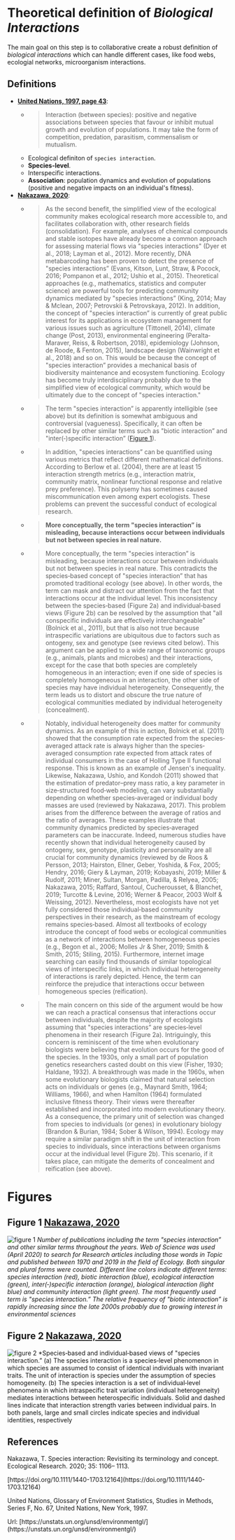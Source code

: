 # Theoretical definition of *Biological Interactions*

The main goal on this step is to collaborative create a robust definition of *biological interactions* which can handle different cases, like food webs, ecologial networks, microorganism interactions.

## Definitions

- **[United Nations, 1997, page 43](#united-nations-1997)**:
    - >Interaction (between species): positive and negative associations between species that favour or inhibit mutual growth and evolution of populations. It may take the form of competition, predation, parasitism, commensalism or mutualism.
    - Ecological definiton of `species interaction`.
    - **Species-level**.
    - Interspecific interactions.
    - **Association**: population dynamics and evolution of populations (positive and negative impacts on an individual's fitness).
- **[Nakazawa, 2020](#nakazawa-2020)**:
    - >As the second benefit, the simplified view of the ecological community makes ecological research more accessible to, and facilitates collaboration with, other research fields (consolidation). For example, analyses of chemical compounds and stable isotopes have already become a common approach for assessing material flows via "species interactions" (Dyer et al., 2018; Layman et al., 2012). More recently, DNA metabarcoding has been proven to detect the presence of "species interactions” (Evans, Kitson, Lunt, Straw, & Pocock, 2016; Pompanon et al., 2012; Ushio et al., 2015). Theoretical approaches (e.g., mathematics, statistics and computer science) are powerful tools for predicting community dynamics mediated by "species interactions” (King, 2014; May & Mclean, 2007; Petrovskii & Petrovskaya, 2012). In addition, the concept of "species interaction” is currently of great public interest for its applications in ecosystem management for various issues such as agriculture (Tittonell, 2014), climate change (Post, 2013), environmental engineering (Peralta‐Maraver, Reiss, & Robertson, 2018), epidemiology (Johnson, de Roode, & Fenton, 2015), landscape design (Wainwright et al., 2018) and so on. This would be because the concept of "species interaction” provides a mechanical basis of biodiversity maintenance and ecosystem functioning. Ecology has become truly interdisciplinary probably due to the simplified view of ecological community, which would be ultimately due to the concept of "species interaction."
    - >The term "species interaction” is apparently intelligible (see above) but its definition is somewhat ambiguous and controversial (vagueness). Specifically, it can often be replaced by other similar terms such as "biotic interaction” and "inter(‐)specific interaction” ([Figure 1](#figure-1)).
    - >In addition, "species interactions” can be quantified using various metrics that reflect different mathematical definitions. According to Berlow et al. (2004), there are at least 15 interaction strength metrics (e.g., interaction matrix, community matrix, nonlinear functional response and relative prey preference). This polysemy has sometimes caused miscommunication even among expert ecologists. These problems can prevent the successful conduct of ecological research.
    - >**More conceptually, the term "species interaction” is misleading, because interactions occur between individuals but not between species in real nature.**
    - >More conceptually, the term "species interaction” is misleading, because interactions occur between individuals but not between species in real nature. This contradicts the species‐based concept of "species interaction” that has promoted traditional ecology (see above). In other words, the term can mask and distract our attention from the fact that interactions occur at the individual level. This inconsistency between the species‐based (Figure 2a) and individual‐based views (Figure 2b) can be resolved by the assumption that "all conspecific individuals are effectively interchangeable” (Bolnick et al., 2011), but that is also not true because intraspecific variations are ubiquitous due to factors such as ontogeny, sex and genotype (see reviews cited below). This argument can be applied to a wide range of taxonomic groups (e.g., animals, plants and microbes) and their interactions, except for the case that both species are completely homogeneous in an interaction; even if one side of species is completely homogeneous in an interaction, the other side of species may have individual heterogeneity. Consequently, the term leads us to distort and obscure the true nature of ecological communities mediated by individual heterogeneity (concealment).
    - >Notably, individual heterogeneity does matter for community dynamics. As an example of this in action, Bolnick et al. (2011) showed that the consumption rate expected from the species‐averaged attack rate is always higher than the species‐averaged consumption rate expected from attack rates of individual consumers in the case of Holling Type II functional response. This is known as an example of Jensen's inequality. Likewise, Nakazawa, Ushio, and Kondoh (2011) showed that the estimation of predator–prey mass ratio, a key parameter in size‐structured food‐web modeling, can vary substantially depending on whether species‐averaged or individual body masses are used (reviewed by Nakazawa, 2017). This problem arises from the difference between the average of ratios and the ratio of averages. These examples illustrate that community dynamics predicted by species‐averaged parameters can be inaccurate. Indeed, numerous studies have recently shown that individual heterogeneity caused by ontogeny, sex, genotype, plasticity and personality are all crucial for community dynamics (reviewed by de Roos & Persson, 2013; Hairston, Ellner, Geber, Yoshida, & Fox, 2005; Hendry, 2016; Giery & Layman, 2019; Kobayashi, 2019; Miller & Rudolf, 2011; Miner, Sultan, Morgan, Padilla, & Relyea, 2005; Nakazawa, 2015; Raffard, Santoul, Cucherousset, & Blanchet, 2019; Turcotte & Levine, 2016; Werner & Peacor, 2003 Wolf & Weissing, 2012). Nevertheless, most ecologists have not yet fully considered those individual‐based community perspectives in their research, as the mainstream of ecology remains species‐based. Almost all textbooks of ecology introduce the concept of food webs or ecological communities as a network of interactions between homogeneous species (e.g., Begon et al., 2006; Molles Jr & Sher, 2019; Smith & Smith, 2015; Stiling, 2015). Furthermore, internet image searching can easily find thousands of similar topological views of interspecific links, in which individual heterogeneity of interactions is rarely depicted. Hence, the term can reinforce the prejudice that interactions occur between homogeneous species (reification).
    - >The main concern on this side of the argument would be how we can reach a practical consensus that interactions occur between individuals, despite the majority of ecologists assuming that "species interactions” are species‐level phenomena in their research (Figure 2a). Intriguingly, this concern is reminiscent of the time when evolutionary biologists were believing that evolution occurs for the good of the species. In the 1930s, only a small part of population genetics researchers casted doubt on this view (Fisher, 1930; Haldane, 1932). A breakthrough was made in the 1960s, when some evolutionary biologists claimed that natural selection acts on individuals or genes (e.g., Maynard Smith, 1964; Williams, 1966), and when Hamilton (1964) formulated inclusive fitness theory. Their views were thereafter established and incorporated into modern evolutionary theory. As a consequence, the primary unit of selection was changed from species to individuals (or genes) in evolutionary biology (Brandon & Burian, 1984; Sober & Wilson, 1994). Ecology may require a similar paradigm shift in the unit of interaction from species to individuals, since interactions between organisms occur at the individual level (Figure 2b). This scenario, if it takes place, can mitigate the demerits of concealment and reification (see above).

# Figures

## Figure 1 [Nakazawa, 2020](#nakazawa-2020)

![figure 1][fig-1] *Number of publications including the term "species interaction” and other similar terms throughout the years. Web of Science was used (April 2020) to search for Research articles including those words in Topic and published between 1970 and 2019 in the field of Ecology. Both singular and plural forms were counted. Different line colors indicate different terms: species interaction (red), biotic interaction (blue), ecological interaction (green), inter(‐)specific interaction (orange), biological interaction (light blue) and community interaction (light green). The most frequently used term is "species interaction.” The relative frequency of "biotic interaction” is rapidly increasing since the late 2000s probably due to growing interest in environmental sciences*

## Figure 2 [Nakazawa, 2020](#nakazawa-2020)

![figure 2][fig-2] *Species‐based and individual‐based views of "species interaction.” (a) The species interaction is a species‐level phenomenon in which species are assumed to consist of identical individuals with invariant traits. The unit of interaction is species under the assumption of species homogeneity. (b) The species interaction is a set of individual‐level phenomena in which intraspecific trait variation (individual heterogeneity) mediates interactions between heterospecific individuals. Solid and dashed lines indicate that interaction strength varies between individual pairs. In both panels, large and small circles indicate species and individual identities, respectively

[fig-1]: https://esj-journals.onlinelibrary.wiley.com/cms/asset/ace005ae-2529-4c29-8329-b4ac3e08a2c2/ere12164-fig-0001-m.jpg
[fig-2]: https://esj-journals.onlinelibrary.wiley.com/cms/asset/b1d565c2-9094-4cd7-a23c-3f7eab87f584/ere12164-fig-0002-m.jpg

## References

<p name="nakazawa-2020">Nakazawa, T. Species interaction: Revisiting its terminology and concept. Ecological Research. 2020; 35: 1106– 1113.</p> [https://doi.org/10.1111/1440-1703.12164](https://doi.org/10.1111/1440-1703.12164)

<p name="united-nations-1997">United Nations, Glossary of Environment Statistics, Studies in Methods, Series F, No. 67, United Nations, New York, 1997.</p> Url: [https://unstats.un.org/unsd/environmentgl/](https://unstats.un.org/unsd/environmentgl/)
